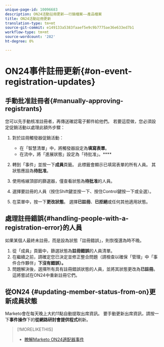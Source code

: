 ```yaml
---
unique-page-id: 10096683
description: ON24活動註冊更新——行銷檔案——產品檔案
title: ON24活動註冊更新
translation-type: tm+mt
source-git-commit: e149133a5383faaef5e9c9b7775ae36e633ed7b1
workflow-type: tm+mt
source-wordcount: '282'
ht-degree: 0%

---
```



# ON24事件註冊更新{#on-event-registration-updates}

## 手動批准註冊者{#manually-approving-registrants}

您可以先手動核准註冊者，再傳送確認電子郵件給他們。 若要這麼做，您必須設定促銷活動以處理此額外步驟：

1. 對於註冊觸發器促銷活動：

   * 在「智慧清單」中，將觸發器設定為&#x200B;**填寫表單**。
   * 在流中，將「進展狀態」設定為「待批准」。****

1. 轉到「事件」並按一下&#x200B;**成員**&#x200B;頁籤。 此標籤會顯示已填寫表單的所有人員。 其狀態應設為&#x200B;**待批准**。
1. 使用格線頂部的篩選器，僅查看狀態為&#x200B;**待批准**&#x200B;的人員。
1. 選擇要註冊的人員（按住Shift鍵並按一下、按住Control鍵按一下或全選）。
1. 在菜單中，按一下&#x200B;**更改狀態**。 選擇&#x200B;**已註冊**、**已拒絕**&#x200B;或任何其他適用狀態。

## 處理註冊錯誤{#handling-people-with-a-registration-error}的人員

如果某個人最終未註冊，而是設為狀態「註冊錯誤」，則恢復還為時不晚。

1. 從「成員」頁籤中，篩選狀態為&#x200B;**註冊錯誤**&#x200B;的人員清單。
1. 在繼續之前，請確定您已決定並修正整合問題（請檢查以確保「管理」中「事件合作夥伴」**下沒有錯誤）。**
1. 問題解決後，選擇所有具有註冊錯誤狀態的人員，並將其狀態更改為&#x200B;**已註冊**。 這將嘗試在ON24中重新註冊它們。

## 從ON24 {#updating-member-status-from-on}更新成員狀態

Marketo會在每天晚上大約11點自動提取出席資訊。 要手動更新出席資訊，請按一下&#x200B;**事件操作**&#x200B;下的&#x200B;**從網路研討會提供程式**&#x200B;刷新。

>[!MORELIKETHIS]
>
>* [瞭解Marketo ON24適配器事件](understanding-marketo-on24-adapter-events.md)

>




